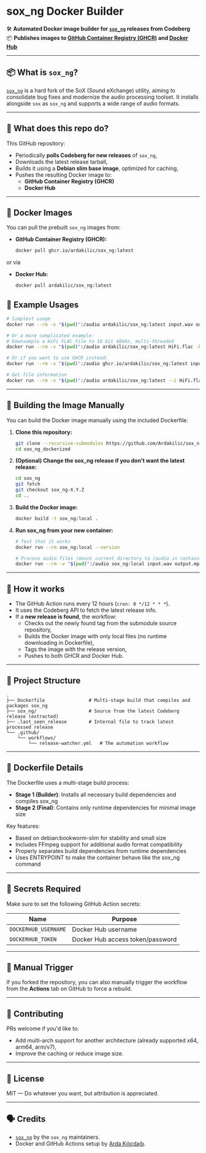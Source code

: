 # sox_ng Docker Builder

🛠️ **Automated Docker image builder for [`sox_ng`](https://codeberg.org/sox_ng/sox_ng) releases from Codeberg**  
📦 **Publishes images to [GitHub Container Registry (GHCR)](https://github.com/Ardakilic/sox_ng_dockerized/pkgs/container/sox_ng) and [Docker Hub](https://hub.docker.com/r/ardakilic/sox_ng)**

---

## 📦 What is `sox_ng`?

[`sox_ng`](https://codeberg.org/sox_ng/sox_ng) is a hard fork of the SoX (Sound eXchange) utility, aiming to consolidate bug fixes and modernize the audio processing toolset. It installs alongside `sox` as `sox_ng` and supports a wide range of audio formats.

---

## 🔁 What does this repo do?

This GitHub repository:

- Periodically **polls Codeberg for new releases** of `sox_ng`,
- Downloads the latest release tarball,
- Builds it using a **Debian slim base image**, optimized for caching,
- Pushes the resulting Docker image to:
  - **GitHub Container Registry (GHCR)**
  - **Docker Hub**

---

## 🐳 Docker Images

You can pull the prebuilt `sox_ng` images from:

- **GitHub Container Registry (GHCR):**
  ```bash
  docker pull ghcr.io/ardakilic/sox_ng:latest
  ```

or via

- **Docker Hub:**
  ```bash
  docker pull ardakilic/sox_ng:latest
  ```

## 🚀 Example Usages
```bash
# Simplest usage
docker run --rm -v "$(pwd)":/audio ardakilic/sox_ng:latest input.wav output.mp3
```

```bash
# Or a more complicated example:
# Downsample a HiFi FLAC file to 16 bit 48kHz, multi-threaded
docker run --rm -v "$(pwd)":/audio ardakilic/sox_ng:latest HiFi.flac -b 16 LoFi.flac rate -v -L 48000 dither --multi-threaded
```

```bash
# Or if you want to use GHCR instead:
docker run --rm -v "$(pwd)":/audio ghcr.io/ardakilic/sox_ng:latest input.wav output.mp3
```

```bash
# Get file information
docker run --rm -v "$(pwd)":/audio ardakilic/sox_ng:latest --i HiFi.flac
```

---

## 🔨 Building the Image Manually

You can build the Docker image manually using the included Dockerfile:

1. **Clone this repository:**
   ```bash
   git clone --recursive-submodules https://github.com/Ardakilic/sox_ng_dockerized.git
   cd sox_ng_dockerized
   ```

2. **(Optional) Change the sox_ng release if you don't want the latest release:**
   ```bash
   cd sox_ng
   git fetch
   git checkout sox_ng-X.Y.Z
   cd ..
   ```

3. **Build the Docker image:**
   ```bash
   docker build -t sox_ng:local .
   ```

4. **Run sox_ng from your new container:**
   ```bash
   # Test that it works
   docker run --rm sox_ng:local --version
   
   # Process audio files (mount current directory to /audio in container)
   docker run --rm -v "$(pwd)":/audio sox_ng:local input.wav output.mp3
   ```

---

## 🧠 How it works

- The GitHub Action runs every 12 hours (`cron: 0 */12 * * *`).
- It uses the Codeberg API to fetch the latest release info.
- If a **new release is found**, the workflow:
  - Checks out the newly found tag from the submodule source repository,
  - Builds the Docker image with only local files (no runtime downloading in Dockerfile),
  - Tags the image with the release version,
  - Pushes to both GHCR and Docker Hub.

---

## 📁 Project Structure

```
.
├── Dockerfile                # Multi-stage build that compiles and packages sox_ng
├── sox_ng/                   # Source from the latest Codeberg release (extracted)
├── .last_seen_release        # Internal file to track latest processed release
└── .github/
    └── workflows/
        └── release-watcher.yml   # The automation workflow
```

---

## 🐳 Dockerfile Details

The Dockerfile uses a multi-stage build process:
- **Stage 1 (Builder)**: Installs all necessary build dependencies and compiles sox_ng
- **Stage 2 (Final)**: Contains only runtime dependencies for minimal image size

Key features:
- Based on debian:bookworm-slim for stability and small size
- Includes FFmpeg support for additional audio format compatibility
- Properly separates build dependencies from runtime dependencies
- Uses ENTRYPOINT to make the container behave like the sox_ng command

---

## 🔐 Secrets Required

Make sure to set the following GitHub Action secrets:

| Name                 | Purpose                          |
|----------------------|----------------------------------|
| `DOCKERHUB_USERNAME` | Docker Hub username              |
| `DOCKERHUB_TOKEN`    | Docker Hub access token/password |

---

## 🧪 Manual Trigger

If you forked the repository, you can also manually trigger the workflow from the **Actions** tab on GitHub to force a rebuild.

---

## 🤝 Contributing

PRs welcome if you'd like to:
- Add multi-arch support for another architecture (already supported x64, arm64, arm/v7),
- Improve the caching or reduce image size.

---

## 📜 License

MIT — Do whatever you want, but attribution is appreciated.

---

## 🗣 Credits

- [`sox_ng`](https://codeberg.org/sox_ng/sox_ng) by the `sox_ng` maintainers.
- Docker and GitHub Actions setup by [Arda Kılıçdağı](https://github.com/Ardakilic).
